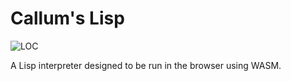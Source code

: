# Callum's Lisp

![LOC](https://img.shields.io/tokei/lines/github/Callum-Irving/callums-lisp?style=for-the-badge)

A Lisp interpreter designed to be run in the browser using WASM.
